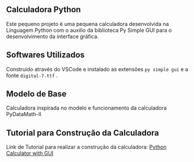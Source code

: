## Calculadora Python
Este pequeno projeto é uma pequena calculadora desenvolvida na Linguagem Python com o auxilio da biblioteca Py Simple GUI para o desenvolvimento da interface gráfica.

## Softwares Utilizados
Construido através do VSCode e instalado as extensões `py simple gui`  e a fonte `digital-7.ttf` .

## Modelo de Base
Calculadora inspirada no modelo e funcionamento da calculadora PyDataMath-II

## Tutorial para Construção da Calculadora
Link de Tutorial para realizar a construção da calculadora: [Python Calculator with GUI]("https://www.youtube.com/watch?v=x5LSTDdffFk")
